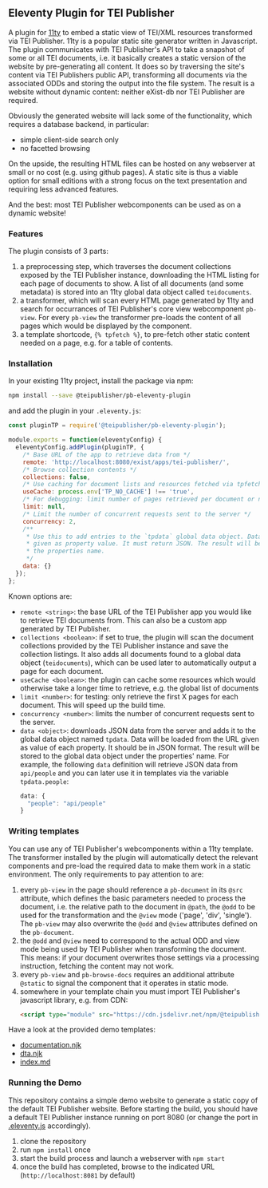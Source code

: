 ## Eleventy Plugin for TEI Publisher

A plugin for [11ty](https://www.11ty.dev/) to embed a static view of TEI/XML resources transformed via TEI Publisher. 11ty is a popular static site generator written in Javascript. The plugin communicates with TEI Publisher's API to take a snapshot of some or all TEI documents, i.e. it basically creates a static version of the website by pre-generating all content. It does so by traversing the site's content via TEI Publishers public API, transforming all documents via the associated ODDs and storing the output into the file system. The result is a website without dynamic content: neither eXist-db nor TEI Publisher are required.

Obviously the generated website will lack some of the functionality, which requires a database backend, in particular:

* simple client-side search only
* no facetted browsing

On the upside, the resulting HTML files can be hosted on any webserver at small or no cost (e.g. using github pages). A static site is thus a viable option for small editions with a strong focus on the text presentation and requiring less advanced features.

And the best: most TEI Publisher webcomponents can be used as on a dynamic website!

### Features

The plugin consists of 3 parts:

1. a preprocessing step, which traverses the document collections exposed by the TEI Publisher instance, downloading the HTML listing for each page of documents to show. A list of all documents (and some metadata) is stored into an 11ty global data object called `teidocuments`.
2. a transformer, which will scan every HTML page generated by 11ty and search for occurrances of TEI Publisher's core view webcomponent `pb-view`. For every `pb-view` the transformer pre-loads the content of all pages which would be displayed by the component. 
3. a template shortcode, `{% tpfetch %}`, to pre-fetch other static content needed on a page, e.g. for a table of contents.

### Installation

In your existing 11ty project, install the package via npm:

```bash
npm install --save @teipublisher/pb-eleventy-plugin
```

and add the plugin in your `.eleventy.js`:

```js
const pluginTP = require('@teipublisher/pb-eleventy-plugin');

module.exports = function(eleventyConfig) {
  eleventyConfig.addPlugin(pluginTP, {
    /* Base URL of the app to retrieve data from */
    remote: 'http://localhost:8080/exist/apps/tei-publisher/',
    /* Browse collection contents */
    collections: false,
    /* Use caching for document lists and resources fetched via tpfetch */
    useCache: process.env['TP_NO_CACHE'] !== 'true',
    /* For debugging: limit number of pages retrieved per document or null for unlimited */
    limit: null,
    /* Limit the number of concurrent requests sent to the server */
    concurrency: 2,
    /**
     * Use this to add entries to the `tpdata` global data object. Data will be retrieved from the URL
     * given as property value. It must return JSON. The result will be stored to the global data object under 
     * the properties name.
     */
    data: {}
  });
};
```

Known options are:

* `remote <string>`: the base URL of the TEI Publisher app you would like to retrieve TEI documents from. This can also be a custom app generated by TEI Publisher.
* `collections <boolean>`: if set to true, the plugin will scan the document collections provided by the TEI Publisher instance and save the collection listings. It also adds all documents found to a global data object (`teidocuments`), which can be used later to automatically output a page for each document.
* `useCache <boolean>`: the plugin can cache some resources which would otherwise take a longer time to retrieve, e.g. the global list of documents
* `limit <number>`: for testing: only retrieve the first X pages for each document. This will speed up the build time.
* `concurrency <number>`: limits the number of concurrent requests sent to the server.
* `data <object>`: downloads JSON data from the server and adds it to the global data object named `tpdata`. Data will be loaded from the URL given as value of each property. It should be in JSON format. The result will be stored to the global data object under the properties' name. For example, the following `data` definition will retrieve JSON data from `api/people` and you can later use it in templates via the variable `tpdata.people`:
  ```javascript
  data: {
    "people": "api/people"
  }
  ```

### Writing templates

You can use any of TEI Publisher's webcomponents within a 11ty template. The transformer installed by the plugin will automatically detect the relevant components and pre-load the required data to make them work in a static environment. The only requirements to pay attention to are:

1. every `pb-view` in the page should reference a `pb-document` in its `@src` attribute, which defines the basic parameters needed to process the document, i.e. the relative path to the document in `@path`, the `@odd` to be used for the transformation and the `@view` mode ('page', 'div', 'single'). The `pb-view` may also overwrite the `@odd` and `@view` attributes defined on the `pb-document`.
2. the `@odd` and `@view` need to correspond to the actual ODD and view mode being used by TEI Publisher when transforming the document. This means: if your document overwrites those settings via a processing instruction, fetching the content may not work.
3. every `pb-view` and `pb-browse-docs` requires an additional attribute `@static` to signal the component that it operates in static mode.
4. somewhere in your template chain you must import TEI Publisher's javascript library, e.g. from CDN:
   ```html
   <script type="module" src="https://cdn.jsdelivr.net/npm/@teipublisher/pb-components@latest/dist/pb-components-bundle.js"></script>
   ```

Have a look at the provided demo templates:

* [documentation.njk](demo/documentation.njk) 
* [dta.njk](demo/dta.njk)
* [index.md](demo/index.njk)

### Running the Demo

This repository contains a simple demo website to generate a static copy of the default TEI Publisher website. Before starting the build, you should have a default TEI Publisher instance running on port 8080 (or change the port in [.eleventy.js](.eleventy.js) accordingly).

1. clone the repository
2. run `npm install` once
3. start the build process and launch a webserver with `npm start`
4. once the build has completed, browse to the indicated URL (`http://localhost:8081` by default)